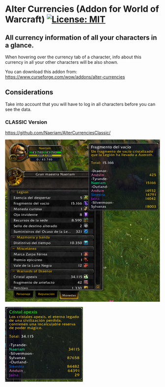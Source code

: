 # Alter Currencies (Addon for World of Warcraft) [![License: MIT](https://img.shields.io/badge/License-MIT-yellow.svg)](https://opensource.org/licenses/MIT)

## All currency information of all your characters in a glance.
When hovering over the currency tab of a character, info about this currency in all your other characters will be also shown.

You can download this addon from: https://www.curseforge.com/wow/addons/alter-currencies

## Considerations
Take into account that you will have to log in all characters before you can see the data.

### CLASSIC Version
https://github.com/Naeriam/AlterCurrenciesClassic/

![AlterCurrenciesExample1][AC1]

![AlterCurrenciesExample2][AC2]

[AC1]: /images/AlterCurrencies1.png
[AC2]: /images/AlterCurrencies2.png
